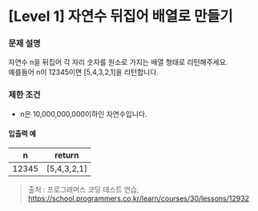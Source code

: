 # [Level 1] 자연수 뒤집어 배열로 만들기

### 문제 설명
자연수 n을 뒤집어 각 자리 숫자를 원소로 가지는 배열 형태로 리턴해주세요.  
예를들어 n이 12345이면 [5,4,3,2,1]을 리턴합니다.

### 제한 조건
- n은 10,000,000,000이하인 자연수입니다.

#### 입출력 예
|n|return|
|---|---|
|12345|[5,4,3,2,1]|

>출처 : 프로그래머스 코딩 테스트 연습, https://school.programmers.co.kr/learn/courses/30/lessons/12932

